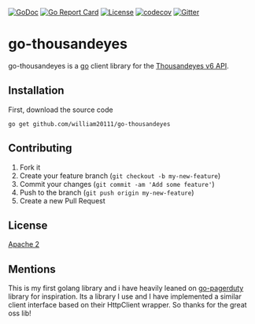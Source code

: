 [![GoDoc](https://godoc.org/github.com/william20111/go-thousandeyes?status.svg)](http://godoc.org/github.com/william20111/go-thousandeyes) [![Go Report Card](https://goreportcard.com/badge/github.com/william20111/go-thousandeyes)](https://goreportcard.com/report/github.com/william20111/go-thousandeyes) [![License](https://img.shields.io/badge/License-Apache%202.0-blue.svg)](https://github.com/gojp/goreportcard/blob/master/LICENSE) [![codecov](https://codecov.io/gh/william20111/go-thousandeyes/branch/master/graph/badge.svg)](https://codecov.io/gh/william20111/go-thousandeyes)
[![Gitter](https://badges.gitter.im/go-thousandeyes/community.svg)](https://gitter.im/go-thousandeyes/community?utm_source=badge&utm_medium=badge&utm_campaign=pr-badge)
# go-thousandeyes

go-thousandeyes is a [go](https://golang.org/) client library for the [Thousandeyes v6 API](https://developer.thousandeyes.com/v6).

## Installation

First, download the source code
```cli
go get github.com/william20111/go-thousandeyes
```

## Contributing

1. Fork it
2. Create your feature branch (`git checkout -b my-new-feature`)
3. Commit your changes (`git commit -am 'Add some feature'`)
4. Push to the branch (`git push origin my-new-feature`)
5. Create a new Pull Request

## License

[Apache 2](http://www.apache.org/licenses/LICENSE-2.0)

## Mentions

This is my first golang library and i have heavily leaned on [go-pagerduty](https://github.com/PagerDuty/go-pagerduty)
library for inspiration. Its a library I use and I have implemented a similar client interface based on their HttpClient
wrapper. So thanks for the great oss lib!
